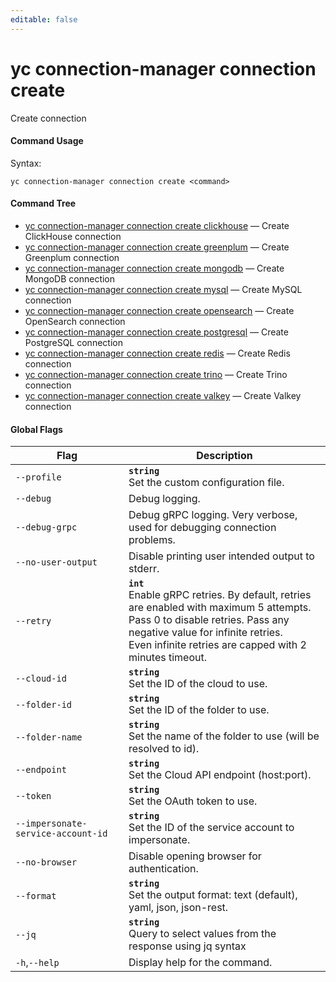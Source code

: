 ```yaml
---
editable: false
---
```


# yc connection-manager connection create

Create connection

#### Command Usage

Syntax: 

`yc connection-manager connection create <command>`

#### Command Tree

- [yc connection-manager connection create clickhouse](clickhouse.md) — Create ClickHouse connection
- [yc connection-manager connection create greenplum](greenplum.md) — Create Greenplum connection
- [yc connection-manager connection create mongodb](mongodb.md) — Create MongoDB connection
- [yc connection-manager connection create mysql](mysql.md) — Create MySQL connection
- [yc connection-manager connection create opensearch](opensearch.md) — Create OpenSearch connection
- [yc connection-manager connection create postgresql](postgresql.md) — Create PostgreSQL connection
- [yc connection-manager connection create redis](redis.md) — Create Redis connection
- [yc connection-manager connection create trino](trino.md) — Create Trino connection
- [yc connection-manager connection create valkey](valkey.md) — Create Valkey connection

#### Global Flags

| Flag | Description |
|----|----|
|`--profile`|<b>`string`</b><br/>Set the custom configuration file.|
|`--debug`|Debug logging.|
|`--debug-grpc`|Debug gRPC logging. Very verbose, used for debugging connection problems.|
|`--no-user-output`|Disable printing user intended output to stderr.|
|`--retry`|<b>`int`</b><br/>Enable gRPC retries. By default, retries are enabled with maximum 5 attempts.<br/>Pass 0 to disable retries. Pass any negative value for infinite retries.<br/>Even infinite retries are capped with 2 minutes timeout.|
|`--cloud-id`|<b>`string`</b><br/>Set the ID of the cloud to use.|
|`--folder-id`|<b>`string`</b><br/>Set the ID of the folder to use.|
|`--folder-name`|<b>`string`</b><br/>Set the name of the folder to use (will be resolved to id).|
|`--endpoint`|<b>`string`</b><br/>Set the Cloud API endpoint (host:port).|
|`--token`|<b>`string`</b><br/>Set the OAuth token to use.|
|`--impersonate-service-account-id`|<b>`string`</b><br/>Set the ID of the service account to impersonate.|
|`--no-browser`|Disable opening browser for authentication.|
|`--format`|<b>`string`</b><br/>Set the output format: text (default), yaml, json, json-rest.|
|`--jq`|<b>`string`</b><br/>Query to select values from the response using jq syntax|
|`-h`,`--help`|Display help for the command.|
